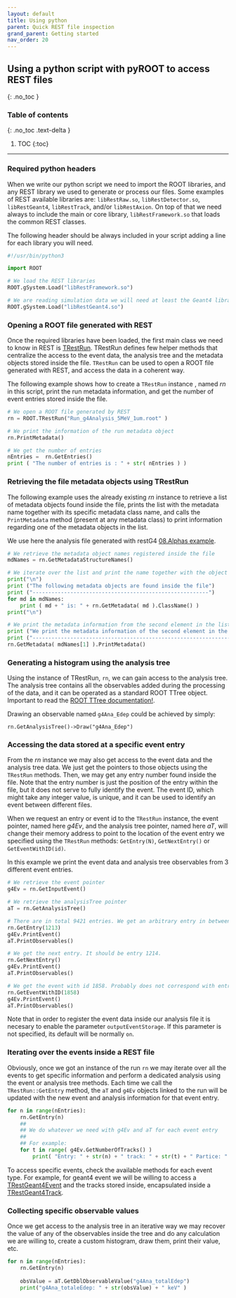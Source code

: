 ```yaml
---
layout: default
title: Using python
parent: Quick REST file inspection
grand_parent: Getting started
nav_order: 20
---
```


## Using a python script with pyROOT to access REST files
{: .no_toc }

### Table of contents
{: .no_toc .text-delta }

1. TOC
{:toc}

---

### Required python headers

When we write our python script we need to import the ROOT libraries, and any REST library we used to generate or process our files. Some examples of REST available libraries are: `libRestRaw.so`, `libRestDetector.so`, `libRestGeant4`, `libRestTrack`, and/or `libRestAxion`. On top of that we need always to include the main or core library, `libRestFramework.so` that loads the common REST classes.

The following header should be always included in your script adding a line for each library you will need.

```python
#!/usr/bin/python3

import ROOT

# We load the REST libraries
ROOT.gSystem.Load("libRestFramework.so")

# We are reading simulation data we will need at least the Geant4 library
ROOT.gSystem.Load("libRestGeant4.so")
```

### Opening a ROOT file generated with REST

Once the required libraries have been loaded, the first main class we need to know in REST is [TRestRun](https://sultan.unizar.es/rest/classTRestRun.html). TRestRun defines few helper methods that centralize the access to the event data, the analysis tree and the metadata objects stored inside the file. `TRestRun` can be used to open a ROOT file generated with REST, and access the data in a coherent way.

The following example shows how to create a `TRestRun` instance , named *rn* in this script, print the run metadata information, and get the number of event entries stored inside the file.

```python
# We open a ROOT file generated by REST
rn = ROOT.TRestRun("Run_g4Analysis_5MeV_1um.root" )

# We print the information of the run metadata object
rn.PrintMetadata()

# We get the number of entries
nEntries =  rn.GetEntries()
print ( "The number of entries is : " + str( nEntries ) )
```

### Retrieving the file metadata objects using TRestRun

The following example uses the already existing *rn* instance to retrieve a list of metadata objects found inside the file, prints the list with the metadata name together with its specific metadata class name, and calls the `PrintMetadata` method (present at any metadata class) to print information regarding one of the metadata objects in the list.

We use here the analysis file generated with restG4 [08.Alphas example](https://github.com/rest-for-physics/restG4/tree/master/examples/08.Alphas).

```python
# We retrieve the metadata object names registered inside the file
mdNames = rn.GetMetadataStructureNames()

# We iterate over the list and print the name together with the object class name
print("\n")
print ("The following metadata objects are found inside the file")
print ("--------------------------------------------------------")
for md in mdNames:
    print ( md + " is: " + rn.GetMetadata( md ).ClassName() )
print("\n") 

# We print the metadata information from the second element in the list
print ("We print the metadata information of the second element in the list:" )
print ("--------------------------------------------------------------------")
rn.GetMetadata( mdNames[1] ).PrintMetadata() 
```

### Generating a histogram using the analysis tree

Using the instance of TRestRun, `rn`, we can gain access to the analysis tree. The analysis tree contains all the observables added during the processing of the data, and it can be operated as a standard ROOT TTree object. Important to read the [ROOT TTree documentation!](https://root.cern.ch/root/htmldoc/guides/users-guide/Trees.html).

Drawing an observable named `g4Ana_Edep` could be achieved by simply:

```
rn.GetAnalysisTree()->Draw("g4Ana_Edep")
```


### Accessing the data stored at a specific event entry

From the *rn* instance we may also get access to the event data and the analysis tree data. We just get the pointers to those objects using the `TRestRun` methods. Then, we may get any entry number found inside the file. Note that the entry number is just the position of the entry within the file, but it does not serve to fully identify the event. The event ID, which might take any integer value, is unique, and it can be used to identify an event between different files.

When we request an entry or event id to the `TRestRun` instance, the event pointer, named here *g4Ev*, and the analysis tree pointer, named here *aT*, will change their memory address to point to the location of the event entry we specified using the `TRestRun` methods: `GetEntry(N)`, `GetNextEntry()` or `GetEventWithID(id)`.

In this example we print the event data and analysis tree observables from 3 different event entries.
```python
# We retrieve the event pointer
g4Ev = rn.GetInputEvent()

# We retrieve the analysisTree pointer
aT = rn.GetAnalysisTree()

# There are in total 9421 entries. We get an arbitrary entry in between
rn.GetEntry(1213)
g4Ev.PrintEvent()
aT.PrintObservables()

# We get the next entry. It should be entry 1214.
rn.GetNextEntry()
g4Ev.PrintEvent()
aT.PrintObservables()

# We get the event with id 1858. Probably does not correspond with entry 1858
rn.GetEventWithID(1858)
g4Ev.PrintEvent()
aT.PrintObservables()
```

Note that in order to register the event data inside our analysis file it is necesary to enable the parameter `outputEventStorage`. If this parameter is not specified, its default will be normally `on`.

### Iterating over the events inside a REST file
Obviously, once we got an instance of the run `rn` we may iterate over all the events to get specific information and perform a dedicated analysis using the event or analysis tree methods. Each time we call the `TRestRun::GetEntry` method, the `aT` and `g4Ev` objects linked to the run will be updated with the new event and analysis information for that event entry.

```python
for n in range(nEntries):
	rn.GetEntry(n)
	##
	## We do whatever we need with g4Ev and aT for each event entry
	##
	## For example:
	for t in range( g4Ev.GetNumberOfTracks() )
	    print( "Entry: " + str(n) + " track: " + str(t) + " Partice: " + str(g4Ev.GetTrack(t).GetParticleName())
```

To access specific events, check the available methods for each event type. For example, for geant4 event we will be willing to access a [TRestGeant4Event](https://sultan.unizar.es/rest/classTRestGeant4Event.html) and the tracks stored inside, encapsulated inside a [TRestGeant4Track](https://sultan.unizar.es/rest/classTRestGeant4Track.html).

### Collecting specific observable values

Once we get access to the analysis tree in an iterative way we may recover the value of any of the observables inside the tree and do any calculation we are willing to, create a custom histogram, draw them, print their value, etc.

```python
for n in range(nEntries):
	rn.GetEntry(n)
	
	obsValue = aT.GetDblObservableValue("g4Ana_totalEdep")
	print("g4Ana_totaleEdep: " + str(obsValue) + " keV" )
```
